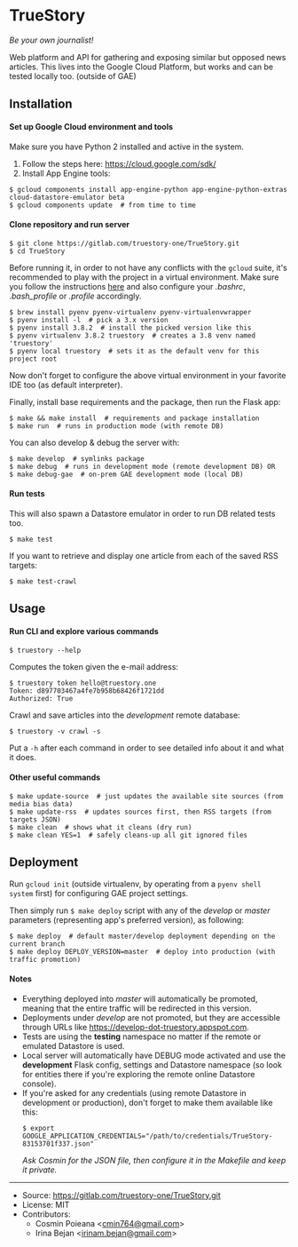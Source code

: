 # TrueStory

*Be your own journalist!*

Web platform and API for gathering and exposing similar but opposed news articles. This
lives into the Google Cloud Platform, but works and can be tested locally too.
(outside of GAE)


## Installation

#### Set up Google Cloud environment and tools

Make sure you have Python 2 installed and active in the system.

1. Follow the steps here: https://cloud.google.com/sdk/
2. Install App Engine tools:
```console
$ gcloud components install app-engine-python app-engine-python-extras cloud-datastore-emulator beta
$ gcloud components update  # from time to time
```

#### Clone repository and run server

```console
$ git clone https://gitlab.com/truestory-one/TrueStory.git
$ cd TrueStory
```

Before running it, in order to not have any conflicts with the `gcloud` suite, it's
recommended to play with the project in a virtual environment. Make sure you follow the
instructions [here](https://github.com/pyenv/pyenv) and also configure your *.bashrc*,
*.bash_profile* or *.profile* accordingly.

```console
$ brew install pyenv pyenv-virtualenv pyenv-virtualenvwrapper
$ pyenv install -l  # pick a 3.x version
$ pyenv install 3.8.2  # install the picked version like this
$ pyenv virtualenv 3.8.2 truestory  # creates a 3.8 venv named 'truestory'
$ pyenv local truestory  # sets it as the default venv for this project root
```

Now don't forget to configure the above virtual environment in your favorite IDE too
(as default interpreter).

Finally, install base requirements and the package, then run the Flask app:

```console
$ make && make install  # requirements and package installation
$ make run  # runs in production mode (with remote DB)
```

You can also develop & debug the server with:

```console
$ make develop  # symlinks package
$ make debug  # runs in development mode (remote development DB) OR
$ make debug-gae  # on-prem GAE development mode (local DB)
```

#### Run tests

This will also spawn a Datastore emulator in order to run DB related tests too.

```console
$ make test
```

If you want to retrieve and display one article from each of the saved RSS targets:

```console
$ make test-crawl
```


## Usage

#### Run CLI and explore various commands

```console
$ truestory --help
```

Computes the token given the e-mail address:

```console
$ truestory token hello@truestory.one
Token: d897703467a4fe7b958b68426f1721dd
Authorized: True
```

Crawl and save articles into the *development* remote database:

```console
$ truestory -v crawl -s
```

Put a `-h` after each command in order to see detailed info about it and what it does.

#### Other useful commands

```console
$ make update-source  # just updates the available site sources (from media bias data)
$ make update-rss  # updates sources first, then RSS targets (from targets JSON)
$ make clean  # shows what it cleans (dry run)
$ make clean YES=1  # safely cleans-up all git ignored files 
```


## Deployment

Run `gcloud init` (outside virtualenv, by operating from a `pyenv shell system` first)
for configuring GAE project settings.

Then simply run `$ make deploy` script  with any of the *develop* or *master* parameters
(representing app's preferred version), as following:

```console
$ make deploy  # default master/develop deployment depending on the current branch
$ make deploy DEPLOY_VERSION=master  # deploy into production (with traffic promotion)
```

#### Notes

- Everything deployed into *master* will automatically be promoted, meaning that the
  entire traffic will be redirected in this version.
- Deployments under *develop* are not promoted, but they are accessible through URLs
  like https://develop-dot-truestory.appspot.com.
- Tests are using the **testing** namespace no matter if the remote or emulated
  Datastore is used.
- Local server will automatically have DEBUG mode activated and use the **development**
  Flask config, settings and Datastore namespace (so look for entities there if you're
  exploring the remote online Datastore console).  
- If you're asked for any credentials (using remote Datastore in development or
  production), don't forget to make them available like this:
  ```console
  $ export GOOGLE_APPLICATION_CREDENTIALS="/path/to/credentials/TrueStory-83153701f337.json"
  ```
  *Ask Cosmin for the JSON file, then configure it in the Makefile and keep it
  private.*

----

* Source: https://gitlab.com/truestory-one/TrueStory.git
* License: MIT
* Contributors:
    + Cosmin Poieana \<cmin764@gmail.com\>
    + Irina Bejan \<irinam.bejan@gmail.com\>

